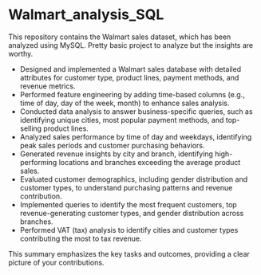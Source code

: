 # Walmart_analysis_SQL
This repository contains the Walmart sales dataset, which has been analyzed using MySQL. Pretty basic project to analyze but the insights are worthy.  

- Designed and implemented a Walmart sales database with detailed attributes for customer type, product lines, payment methods, and revenue metrics.
- Performed feature engineering by adding time-based columns (e.g., time of day, day of the week, month) to enhance sales analysis.
- Conducted data analysis to answer business-specific queries, such as identifying unique cities, most popular payment methods, and top-selling product lines.
- Analyzed sales performance by time of day and weekdays, identifying peak sales periods and customer purchasing behaviors.
- Generated revenue insights by city and branch, identifying high-performing locations and branches exceeding the average product sales.
- Evaluated customer demographics, including gender distribution and customer types, to understand purchasing patterns and revenue contribution.
- Implemented queries to identify the most frequent customers, top revenue-generating customer types, and gender distribution across branches.
- Performed VAT (tax) analysis to identify cities and customer types contributing the most to tax revenue.

This summary emphasizes the key tasks and outcomes, providing a clear picture of your contributions.
